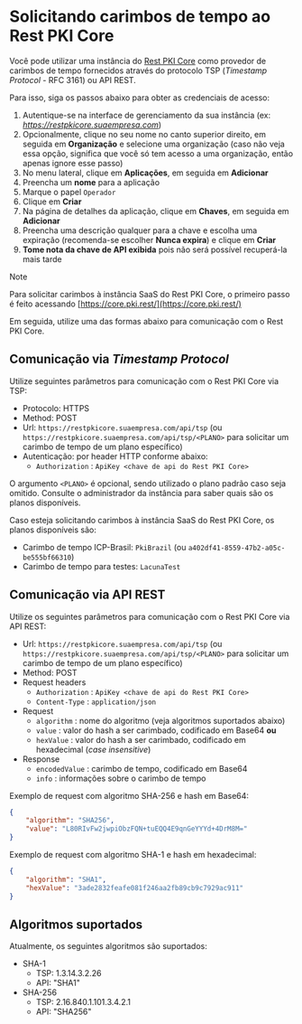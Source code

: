 ﻿# Solicitando carimbos de tempo ao Rest PKI Core

Você pode utilizar uma instância do [Rest PKI Core](index.md) como provedor de carimbos de tempo
fornecidos através do protocolo TSP (*Timestamp Protocol* - RFC 3161) ou API REST.

Para isso, siga os passos abaixo para obter as credenciais de acesso:

1. Autentique-se na interface de gerenciamento da sua instância (ex: *https://restpkicore.suaempresa.com*)
1. Opcionalmente, clique no seu nome no canto superior direito, em seguida em **Organização** e selecione uma organização (caso não veja essa opção, significa que você só tem acesso a uma organização, então apenas ignore esse passo)
1. No menu lateral, clique em **Aplicações**, em seguida em **Adicionar**
1. Preencha um **nome** para a aplicação
1. Marque o papel `Operador`
1. Clique em **Criar**
1. Na página de detalhes da aplicação, clique em **Chaves**, em seguida em **Adicionar**
1. Preencha uma descrição qualquer para a chave e escolha uma expiração (recomenda-se escolher **Nunca expira**) e clique em **Criar**
1. **Tome nota da chave de API exibida** pois não será possível recuperá-la mais tarde

> [!NOTE]
> Para solicitar carimbos à instância SaaS do Rest PKI Core, o primeiro passo é feito acessando [https://core.pki.rest/](https://core.pki.rest/)

Em seguida, utilize uma das formas abaixo para comunicação com o Rest PKI Core.

## Comunicação via *Timestamp Protocol*

Utilize seguintes parâmetros para comunicação com o Rest PKI Core via TSP:

* Protocolo: HTTPS
* Method: POST
* Url: `https://restpkicore.suaempresa.com/api/tsp` (ou `https://restpkicore.suaempresa.com/api/tsp/<PLANO>` para solicitar um carimbo de tempo de um plano específico)
* Autenticação: por header HTTP conforme abaixo:
  * `Authorization` : `ApiKey <chave de api do Rest PKI Core>`

O argumento `<PLANO>` é opcional, sendo utilizado o plano padrão caso seja omitido. Consulte o administrador da instância para saber quais são os planos disponíveis.

Caso esteja solicitando carimbos à instância SaaS do Rest PKI Core, os planos disponíveis são:

* Carimbo de tempo ICP-Brasil: `PkiBrazil` (ou `a402df41-8559-47b2-a05c-be555bf66310`)
* Carimbo de tempo para testes: `LacunaTest`

## Comunicação via API REST

Utilize os seguintes parâmetros para comunicação com o Rest PKI Core via API REST:

* Url: `https://restpkicore.suaempresa.com/api/tsp` (ou `https://restpkicore.suaempresa.com/api/tsp/<PLANO>` para solicitar um carimbo de tempo de um plano específico)
* Method: POST
* Request headers
  * `Authorization` : `ApiKey <chave de api do Rest PKI Core>`
  * `Content-Type` : `application/json`
* Request
  * `algorithm` : nome do algoritmo (veja algoritmos suportados abaixo)
  * `value` : valor do hash a ser carimbado, codificado em Base64 **ou**
  * `hexValue` : valor do hash a ser carimbado, codificado em hexadecimal (*case insensitive*)
* Response
  * `encodedValue` : carimbo de tempo, codificado em Base64
  * `info` : informações sobre o carimbo de tempo

Exemplo de request com algoritmo SHA-256 e hash em Base64:

```json
{
	"algorithm": "SHA256",
	"value": "L80RIvFw2jwpiObzFQN+tuEQQ4E9qnGeYYYd+4DrM8M="
}
```

Exemplo de request com algoritmo SHA-1 e hash em hexadecimal:

```json
{
	"algorithm": "SHA1",
	"hexValue": "3ade2832feafe081f246aa2fb89cb9c7929ac911"
}
```

## Algoritmos suportados

Atualmente, os seguintes algoritmos são suportados:

* SHA-1
  * TSP: 1.3.14.3.2.26
  * API: "SHA1"
* SHA-256
  * TSP: 2.16.840.1.101.3.4.2.1
  * API: "SHA256"

